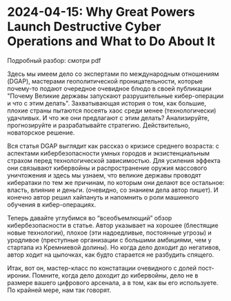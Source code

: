 # 2024-04-15: Why Great Powers Launch Destructive Cyber Operations and What to Do About It

Подробный разбор: смотри pdf

Здесь мы имеем дело со экспертами по международным отношениям (DGAP), мастерами геополитической проницательности, которые почему-то подают очередное очевидное блюдо в своей публикации "Почему Великие державы запускают разрушительные кибер-операции и что с этим делать". Захватывающая история о том, как большие, плохие страны пытаются посеять хаос среди менее (технологически) удачливых. И что же они предлагают с этим делать? Анализируйте, прогнозируйте и разрабатывайте стратегию. Действительно, новаторское решение.

Вся статья DGAP выглядит как рассказ о кризисе среднего возраста: с аспектами кибербезопасности умных городов и экзистенциальным страхом перед технологической зависимостью. Для усиления эффекта они связывают кибервойны и распространение оружия массового уничтожения и здесь мы узнаем, что великие державы проводят кибератаки по тем же причинам, по которым они делают все остальное: власть, влияние и деньги. (очевидно, со знанием дела автор пишет). И конечно автор решил хайпануть и напомнить о роли машинного обучения в кибер-операциях.

Теперь давайте углубимся во “всеобъемлющий” обзор кибербезопасности в статье. Автор указывает на хорошее (блестящие новые технологии), плохое (эти надоедливые, постоянные угрозы) и уродливое (преступные организации с большими амбициями, чем у стартапа из Кремниевой долины). Но когда дело доходит до негативов, автор ходит на цыпочках, как будто старается не разбудить спящего. 

Итак, вот он, мастер-класс по констатации очевидного с долей пост-иронии. Помните, когда дело доходит до кибервойны, дело не в размере вашего цифрового арсенала, а в том, как вы его используете. По крайней мере, нам так говорят.

